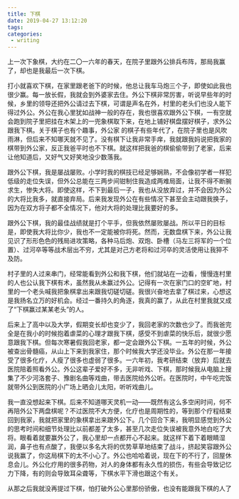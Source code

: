 ```yaml
---
title: 下棋
date: 2019-04-27 13:12:20
tags:
categories: 
 - writing
---
```


上一次下象棋，大约在二〇一六年的春天，在院子里跟外公排兵布阵，那局我赢了，却也是我最后一次下棋。

打小就喜欢下棋，在家里跟老爸下的时候，他总让我车马炮三个子，即使如此我也很少赢。每一放长假，我就会到外婆家去住。外公下棋非常厉害，听说早些年的时候，乡里的领导还把外公请过去下棋，可谓是声名在外，村里的老头们也没人能下得过外公。外公在我心里犹如战神一般的存在，我也很喜欢跟外公下棋，一有空就会跑到院子里把挂在木架上的一兜象棋取下来，在地上铺好棋盘摆好棋子，求外公跟我下棋。关于棋子也有个趣事，外公家 的棋子有些年代了，在院子里也是风吹雨淋，但后来不知哪天就不见了。没有棋下让我非常手痒，我就跟我妈说把我家的棋带到外公家，反正我爸平时也不下棋。就这样把我爸的棋偷偷带到了老家，后来让他知道后，又好气又好笑地没少数落我。

跟外公下棋，我是屡战屡败。小学时我的棋技已经足够娴熟，不会像初学者一样犯低级的走位失误，但外公总能在三两步间钳制住我造成两难局面，让我不得不断腕求生，惨失大将。即使这样，不下到最后一子，我也从没放弃过，并不会因为外公的大将比我多，就直接弃局。后来我发现外公在有些情况下甚至会主动跟我换子，因为在双方将子都不全情况下，他对大将的处理比我要好的多。

跟外公下棋，我的最佳战绩就是打个平手，但我依然屡败屡战。所以平日的目标是，即使我大将比你少，我也不一定能被你将死。然而，无数盘棋下来，外公让我见识了形形色色的残局进攻策略，各种马后炮、双炮、卧槽（马左三将军的一个位置）、过河卒等等战术层出不穷，尤其是对己方老将和过河卒的灵活使用让我猝不及防。

村子里的人过来串门，经常能看到外公和我下棋，他们就站在一边看，慢慢连村里的人也公认我下棋有术，虽然我从未赢过外公。记得有一次在家门口的空旷地，村里的一个老头喊我把象棋拿出来跟我切磋切磋。我很兴奋地去拿了棋过来，心想这是我扬名立万的好机会。经过一番持久的角逐，我真的赢了，从此在村里我就又成了“下棋赢过某某老头”的人。

后来上了高中以及大学，假期变长却也变少了，我回老家的次数也少了。而我爸完全是在我小的时候抱着虐菜的心理才跟我下棋，感受不到虐菜的快乐后，就很少愿意跟我下棋。但每次寒暑假我回老家，都一定会跟外公下棋。一五年的时候，外公被查出骨髓癌，从山上下来到我家住，那个时候我大学还没毕业。外公在那一年接受了很多化疗，人瘦了很多也虚弱了很多。一六年初，我考研结束（放弃）后就去医院陪着照看外公。外公这辈子爱好不多，无非听戏、下棋，那时候我从电脑上搜集了不少河洛套子、豫剧名曲等戏曲，带去医院给外公听。在医院时，中午吃完饭就带外公到医院的小广场上晒会儿太阳，听听戏曲儿。

我一直没想起来下棋。后来不知道哪天灵机一动——既然有这么多空闲时间，何不再陪外公下两盘棋呢？不过医院不大方便，化疗也是周期性的，等到那个疗程结束回到我家，我就把家里的象棋拿出来跟外公下。几个回合下来，我明显感觉到外公的思考时间和细节处理比以前都差了太多，甚至几次走位失误被我意外地白吃了大将。眼看着就要赢外公了，我心里却一点都开心不起来。就这样下着下着眼睛湿润，鼻子也有点酸了，我便以多名大将的优势草草地结束了战斗，挤起笑容跟外公说我赢了，你这局棋下的太不小心了。外公也哈哈着说，现在下的不行了，回屋休息会儿。外公化疗用的很多药物，对人的身体都有永久性的损伤，有些会导致记忆力下降，有的则会导致耳朵聋等，下棋水平下滑也跟这个有关。

从那之后我就没再提过下棋，怕打破外公心里那份骄傲，也没有能跟我下棋的人了

